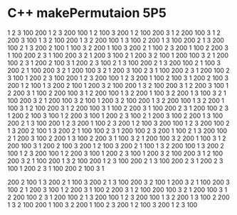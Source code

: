 
# C++ makePermutaion 5P5
1 2 3 100 200
1 2 3 200 100
1 2 100 3 200
1 2 100 200 3
1 2 200 100 3
1 2 200 3 100
1 3 2 100 200
1 3 2 200 100
1 3 100 2 200
1 3 100 200 2
1 3 200 100 2
1 3 200 2 100
1 100 3 2 200
1 100 3 200 2
1 100 2 3 200
1 100 2 200 3
1 100 200 2 3
1 100 200 3 2
1 200 3 100 2
1 200 3 2 100
1 200 100 3 2
1 200 100 2 3
1 200 2 100 3
1 200 2 3 100
2 1 3 100 200
2 1 3 200 100
2 1 100 3 200
2 1 100 200 3
2 1 200 100 3
2 1 200 3 100
2 3 1 100 200
2 3 1 200 100
2 3 100 1 200
2 3 100 200 1
2 3 200 100 1
2 3 200 1 100
2 100 3 1 200
2 100 3 200 1
2 100 1 3 200
2 100 1 200 3
2 100 200 1 3
2 100 200 3 1
2 200 3 100 1
2 200 3 1 100
2 200 100 3 1
2 200 100 1 3
2 200 1 100 3
2 200 1 3 100
3 2 1 100 200
3 2 1 200 100
3 2 100 1 200
3 2 100 200 1
3 2 200 100 1
3 2 200 1 100 
3 1 2 100 200
3 1 2 200 100
3 1 100 2 200
3 1 100 200 2
3 1 200 100 2
3 1 200 2 100
3 100 1 2 200
3 100 1 200 2
3 100 2 1 200
3 100 2 200 1
3 100 200 2 1
3 100 200 1 2
3 200 1 100 2
3 200 1 2 100
3 200 100 1 2
3 200 100 2 1
3 200 2 100 1
3 200 2 1 100
100 2 3 1 200
100 2 3 200 1
100 2 1 3 200
100 2 1 200 3
100 2 200 1 3
100 2 200 3 1
100 3 2 1 200
100 3 2 200 1
100 3 1 2 200
100 3 1 200 2
100 3 200 1 2
100 3 200 2 1
100 1 3 2 200
100 1 3 200 2
100 1 2 3 200
100 1 2 200 3
100 1 200 2 3
100 1 200 3 2
100 200 3 1 2
100 200 3 2 1
100 200 1 3 2
100 200 1 2 3
100 200 2 1 3
100 200 2 3 1
200 2 3 100 1
200 2 3 1 100
200 2 100 3 1

200 2 100 1 3
200 2 1 100 3
200 2 1 3 100
200 3 2 100 1
200 3 2 1 100
200 3 100 2 1
200 3 100 1 2
200 3 1 100 2
200 3 1 2 100
200 100 3 2 1
200 100 3 1 2
200 100 2 3 1
200 100 2 1 3
200 100 1 2 3
200 100 1 3 2
200 1 3 100 2
200 1 3 2 100
200 1 100 3 2
200 1 100 2 3
200 1 2 100 3
200 1 2 3 100





